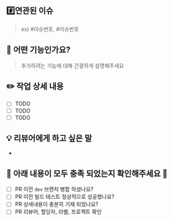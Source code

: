 ## #️⃣연관된 이슈

> ex) #이슈번호, #이슈번호

## 🔧 어떤 기능인가요?

> 추가하려는 기능에 대해 간결하게 설명해주세요

## ✏️ 작업 상세 내용

- [ ] TODO
- [ ] TODO
- [ ] TODO

## 💡 리뷰어에게 하고 싶은 말

- 
<!-- 코드에 나타나지 않는 설계 및 의도, 중점적으로 봐줬으면 하는 점, 특이한 변경사항 등 -->

## 🙏 아래 내용이 모두 충족 되었는지 확인해주세요 🙏

- [ ] PR 이전 `dev` 브랜치 병합 하셨나요?
- [ ] PR 이전 빌드 테스트 정상적으로 성공했나요?
- [ ] PR 상세내용이 충분히 기재 되었나요?
- [ ] PR 리뷰어, 할당자, 라벨, 프로젝트 확인
